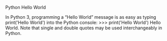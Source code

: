Python Hello World

In Python 3, programming a “Hello World” message is as easy as typing print('Hello World') into the Python console: >>> print('Hello World') Hello World. Note that single and double quotes may be used interchangeably in Python.
